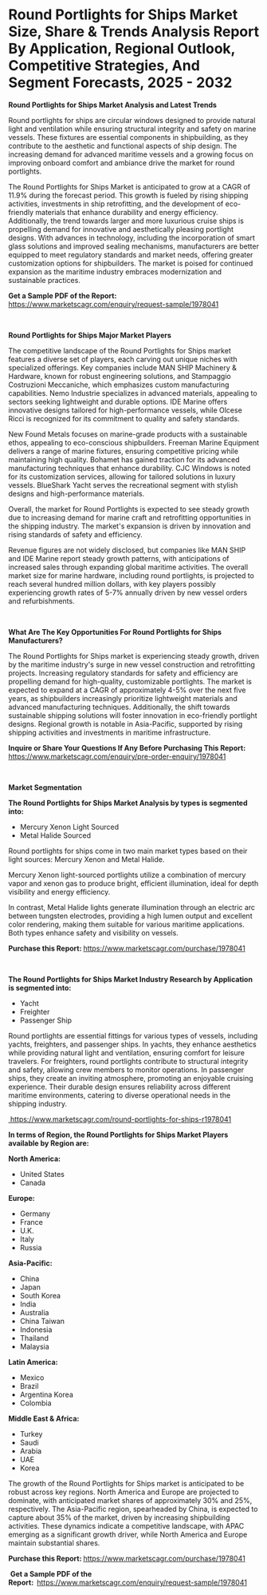<p><h1>Round Portlights for Ships Market Size, Share & Trends Analysis Report By Application, Regional Outlook, Competitive Strategies, And Segment Forecasts, 2025 - 2032</h1></p><p><strong>Round Portlights for Ships Market Analysis and Latest Trends</strong></p>
<p><p>Round portlights for ships are circular windows designed to provide natural light and ventilation while ensuring structural integrity and safety on marine vessels. These fixtures are essential components in shipbuilding, as they contribute to the aesthetic and functional aspects of ship design. The increasing demand for advanced maritime vessels and a growing focus on improving onboard comfort and ambiance drive the market for round portlights.</p><p>The Round Portlights for Ships Market is anticipated to grow at a CAGR of 11.9% during the forecast period. This growth is fueled by rising shipping activities, investments in ship retrofitting, and the development of eco-friendly materials that enhance durability and energy efficiency. Additionally, the trend towards larger and more luxurious cruise ships is propelling demand for innovative and aesthetically pleasing portlight designs. With advances in technology, including the incorporation of smart glass solutions and improved sealing mechanisms, manufacturers are better equipped to meet regulatory standards and market needs, offering greater customization options for shipbuilders. The market is poised for continued expansion as the maritime industry embraces modernization and sustainable practices.</p></p>
<p><strong>Get a Sample PDF of the Report:&nbsp;</strong> <a href="https://www.marketscagr.com/enquiry/request-sample/1978041?utm_campaign=2176&utm_medium=2&utm_source=Github&utm_content=ia&utm_term=12042025&utm_id=round-portlights-for-ships">https://www.marketscagr.com/enquiry/request-sample/1978041</a></p>
<p>&nbsp;</p>
<p><strong>Round Portlights for Ships Major Market Players</strong></p>
<p><p>The competitive landscape of the Round Portlights for Ships market features a diverse set of players, each carving out unique niches with specialized offerings. Key companies include MAN SHIP Machinery & Hardware, known for robust engineering solutions, and Stampaggio Costruzioni Meccaniche, which emphasizes custom manufacturing capabilities. Nemo Industrie specializes in advanced materials, appealing to sectors seeking lightweight and durable options. IDE Marine offers innovative designs tailored for high-performance vessels, while Olcese Ricci is recognized for its commitment to quality and safety standards.</p><p>New Found Metals focuses on marine-grade products with a sustainable ethos, appealing to eco-conscious shipbuilders. Freeman Marine Equipment delivers a range of marine fixtures, ensuring competitive pricing while maintaining high quality. Bohamet has gained traction for its advanced manufacturing techniques that enhance durability. CJC Windows is noted for its customization services, allowing for tailored solutions in luxury vessels. BlueShark Yacht serves the recreational segment with stylish designs and high-performance materials.</p><p>Overall, the market for Round Portlights is expected to see steady growth due to increasing demand for marine craft and retrofitting opportunities in the shipping industry. The market's expansion is driven by innovation and rising standards of safety and efficiency.</p><p>Revenue figures are not widely disclosed, but companies like MAN SHIP and IDE Marine report steady growth patterns, with anticipations of increased sales through expanding global maritime activities. The overall market size for marine hardware, including round portlights, is projected to reach several hundred million dollars, with key players possibly experiencing growth rates of 5-7% annually driven by new vessel orders and refurbishments.</p></p>
<p>&nbsp;</p>
<p><strong>What Are The Key Opportunities For Round Portlights for Ships Manufacturers?</strong></p>
<p><p>The Round Portlights for Ships market is experiencing steady growth, driven by the maritime industry's surge in new vessel construction and retrofitting projects. Increasing regulatory standards for safety and efficiency are propelling demand for high-quality, customizable portlights. The market is expected to expand at a CAGR of approximately 4-5% over the next five years, as shipbuilders increasingly prioritize lightweight materials and advanced manufacturing techniques. Additionally, the shift towards sustainable shipping solutions will foster innovation in eco-friendly portlight designs. Regional growth is notable in Asia-Pacific, supported by rising shipping activities and investments in maritime infrastructure.</p></p>
<p><strong>Inquire or Share Your Questions If Any Before Purchasing This Report:</strong> <a href="https://www.marketscagr.com/enquiry/pre-order-enquiry/1978041?utm_campaign=2176&utm_medium=2&utm_source=Github&utm_content=ia&utm_term=12042025&utm_id=round-portlights-for-ships">https://www.marketscagr.com/enquiry/pre-order-enquiry/1978041</a></p>
<p>&nbsp;</p>
<p><strong>Market Segmentation</strong></p>
<p><strong>The Round Portlights for Ships Market Analysis by types is segmented into:</strong></p>
<p><ul><li>Mercury Xenon Light Sourced</li><li>Metal Halide Sourced</li></ul></p>
<p><p>Round portlights for ships come in two main market types based on their light sources: Mercury Xenon and Metal Halide. </p><p>Mercury Xenon light-sourced portlights utilize a combination of mercury vapor and xenon gas to produce bright, efficient illumination, ideal for depth visibility and energy efficiency. </p><p>In contrast, Metal Halide lights generate illumination through an electric arc between tungsten electrodes, providing a high lumen output and excellent color rendering, making them suitable for various maritime applications. Both types enhance safety and visibility on vessels.</p></p>
<p><strong>Purchase this Report:&nbsp;</strong><a href="https://www.marketscagr.com/purchase/1978041?utm_campaign=2176&utm_medium=2&utm_source=Github&utm_content=ia&utm_term=12042025&utm_id=round-portlights-for-ships">https://www.marketscagr.com/purchase/1978041</a></p>
<p>&nbsp;</p>
<p><strong>The Round Portlights for Ships Market Industry Research by Application is segmented into:</strong></p>
<p><ul><li>Yacht</li><li>Freighter</li><li>Passenger Ship</li></ul></p>
<p><p>Round portlights are essential fittings for various types of vessels, including yachts, freighters, and passenger ships. In yachts, they enhance aesthetics while providing natural light and ventilation, ensuring comfort for leisure travelers. For freighters, round portlights contribute to structural integrity and safety, allowing crew members to monitor operations. In passenger ships, they create an inviting atmosphere, promoting an enjoyable cruising experience. Their durable design ensures reliability across different maritime environments, catering to diverse operational needs in the shipping industry.</p></p>
<p><a href="https://www.marketscagr.com/round-portlights-for-ships-r1978041?utm_campaign=2176&utm_medium=2&utm_source=Github&utm_content=ia&utm_term=12042025&utm_id=round-portlights-for-ships">&nbsp;https://www.marketscagr.com/round-portlights-for-ships-r1978041</a></p>
<p><strong>In terms of Region, the Round Portlights for Ships Market Players available by Region are:</strong></p>
<p>
    <p> <strong> North America: </strong>
        <ul>
            <li>United States</li>
            <li>Canada</li>
        </ul>
        </p> 
    <p> <strong> Europe: </strong>
        <ul>
            <li>Germany</li>
            <li>France</li>
            <li>U.K.</li>
            <li>Italy</li>
            <li>Russia</li>
        </ul>
        </p> 
    <p> <strong> Asia-Pacific: </strong>
        <ul>
            <li>China</li>
            <li>Japan</li>
            <li>South Korea</li>
            <li>India</li>
            <li>Australia</li>
            <li>China Taiwan</li>
            <li>Indonesia</li>
            <li>Thailand</li>
            <li>Malaysia</li>
        </ul>
        </p> 
    <p> <strong> Latin America: </strong>
        <ul>
            <li>Mexico</li>
            <li>Brazil</li>
            <li>Argentina Korea</li>
            <li>Colombia</li>
        </ul>
        </p> 
    <p> <strong> Middle East & Africa: </strong>
        <ul>
            <li>Turkey</li>
            <li>Saudi</li>
            <li>Arabia</li>
            <li>UAE</li>
            <li>Korea</li>
        </ul>
    </p>
    </p>
<p><p>The growth of the Round Portlights for Ships market is anticipated to be robust across key regions. North America and Europe are projected to dominate, with anticipated market shares of approximately 30% and 25%, respectively. The Asia-Pacific region, spearheaded by China, is expected to capture about 35% of the market, driven by increasing shipbuilding activities. These dynamics indicate a competitive landscape, with APAC emerging as a significant growth driver, while North America and Europe maintain substantial shares.</p></p>
<p><strong>Purchase this Report: </strong><a href="https://www.marketscagr.com/purchase/1978041?utm_campaign=2176&utm_medium=2&utm_source=Github&utm_content=ia&utm_term=12042025&utm_id=round-portlights-for-ships">https://www.marketscagr.com/purchase/1978041</a></p>
<p>&nbsp;<strong>Get a Sample PDF of the Report:&nbsp;&nbsp;</strong><a href="https://www.marketscagr.com/enquiry/request-sample/1978041?utm_campaign=2176&utm_medium=2&utm_source=Github&utm_content=ia&utm_term=12042025&utm_id=round-portlights-for-ships">https://www.marketscagr.com/enquiry/request-sample/1978041</a></p>
<p><strong></strong></p>
<p><p></p><p></p><p></p></p>